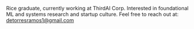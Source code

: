 Rice graduate, currently working at ThirdAI Corp. Interested in foundational ML and systems research and startup culture. Feel free to reach out at: detorresramos1@gmail.com
